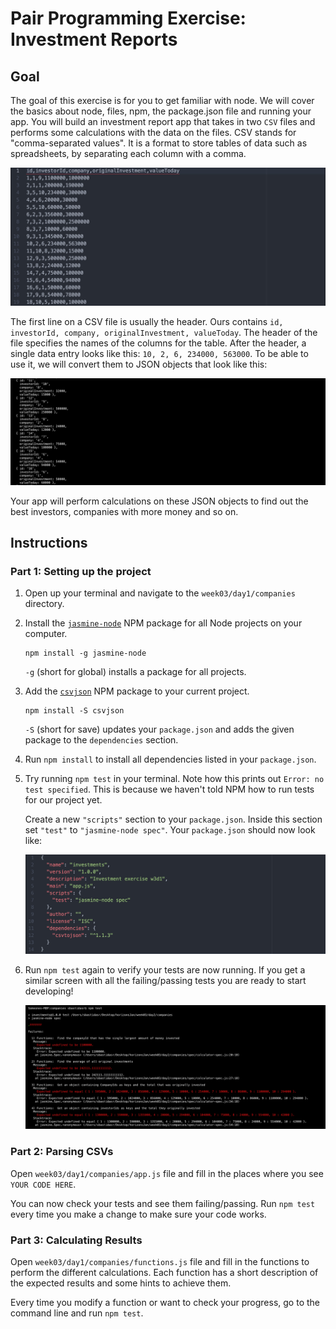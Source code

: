 # Pair Programming Exercise: Investment Reports

## Goal

The goal of this exercise is for you to get familiar with node. We will cover
the basics about node, files, npm, the package.json file and running your app.
You will build an investment report app that takes in two `CSV` files and
performs some calculations with the data on the files. CSV stands for
"comma-separated values". It is a format to store tables of data such as
spreadsheets, by separating each column with a comma.

![CSV](images/capture1.jpeg)

The first line on a CSV file is usually the header. Ours contains `id,
investorId, company, originalInvestment, valueToday`. The header of the file
specifies the names of the columns for the table. After the header, a single
data entry looks like this: `10, 2, 6, 234000, 563000`. To be able to use it, we
will convert them to JSON objects that look like this:

![JSON](images/capture2.jpeg)

Your app will perform calculations on these JSON objects to find out the best
investors, companies with more money and so on.

## Instructions

### Part 1: Setting up the project

1. Open up your terminal and navigate to the `week03/day1/companies` directory.
1. Install the [`jasmine-node`](https://www.npmjs.com/package/jasmine-node) NPM
   package for all Node projects on your computer.

   ```
   npm install -g jasmine-node
   ```

   `-g` (short for global) installs a package for all projects.

1. Add the [`csvjson`](https://github.com/pradeep-mishra/csvjson) NPM package to
   your current project.

   ```
   npm install -S csvjson
   ```

   `-S` (short for save) updates your `package.json` and adds the given package
   to the `dependencies` section.
1. Run `npm install` to install all dependencies listed in your `package.json`.
1. Try running `npm test` in your terminal. Note how this prints out
   `Error: no test specified`. This is because we haven't told NPM how to
   run tests for our project yet.

   Create a new `"scripts"` section to your `package.json`. Inside this section
   set `"test"` to `"jasmine-node spec"`. Your `package.json` should now look
   like:

   ![Package](images/capture3.jpeg)

1. Run `npm test` again to verify your tests are now running. If you get a
   similar screen with all the failing/passing tests you are ready to start
   developing!

    ![Failing Tests](images/capture4.jpeg)

### Part 2: Parsing CSVs

Open `week03/day1/companies/app.js` file and fill in the places where you see
`YOUR CODE HERE`.

You can now check your tests and see them failing/passing. Run `npm test` every
time you make a change to make sure your code works.

### Part 3: Calculating Results

Open `week03/day1/companies/functions.js` file and fill in the functions to
perform the different calculations. Each function has a short description of the
expected results and some hints to achieve them.  

Every time you modify a function or want to check your progress, go to the
command line and run `npm test`.
